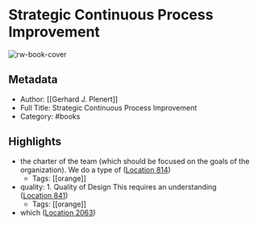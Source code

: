 # Strategic Continuous Process Improvement

![rw-book-cover](https://m.media-amazon.com/images/I/81N6dLcKseL._SY160.jpg)

## Metadata
- Author: [[Gerhard J. Plenert]]
- Full Title: Strategic Continuous Process Improvement
- Category: #books

## Highlights
- the charter of the team (which should be focused on the goals of the organization). We do a type of ([Location 814](https://readwise.io/to_kindle?action=open&asin=B006OZBI3S&location=814))
    - Tags: [[orange]] 
- quality: 1. Quality of Design This requires an understanding ([Location 841](https://readwise.io/to_kindle?action=open&asin=B006OZBI3S&location=841))
    - Tags: [[orange]] 
- which ([Location 2063](https://readwise.io/to_kindle?action=open&asin=B006OZBI3S&location=2063))
